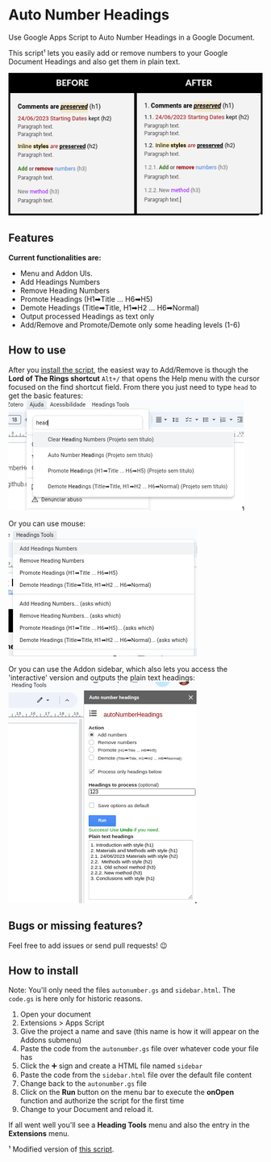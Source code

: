 # Auto Number Headings
Use Google Apps Script to Auto Number Headings in a Google Document.

This script¹ lets you easily add or remove numbers to your Google Document Headings and also get them in plain text.

![before-after](2023-06-09-17-36-41.png)

## Features
**Current functionalities are:**

- Menu and Addon UIs.
- Add Headings Numbers
- Remove Heading Numbers
- Promote Headings (H1➡Title ... H6➡H5)
- Demote Headings (Title➡Title, H1➡H2 ... H6➡Normal)
- Output processed Headings as text only
- Add/Remove and Promote/Demote only some heading levels (1-6)

## How to use
After you [install the script](#how-to-install), the easiest way to Add/Remove is though the **Lord of The Rings shortcut** `Alt+/` that opens the Help menu with the cursor focused on the find shortcut field. From there you just need to type `head` to get the basic features:
![shortcut](2023-06-11-17-38-33.png)

Or you can use mouse:
![menu](2023-06-09-17-48-33.png)

Or you can use the Addon sidebar, which also lets you access the 'interactive' version and outputs the plain text headings:
![addon](2023-06-11-16-41-33.png)

## Bugs or missing features?
Feel free to add issues or send pull requests! 😉

## How to install

Note: You'll only need the files `autonumber.gs` and `sidebar.html`. The `code.gs` is here only for historic reasons.

1. Open your document
2. Extensions > Apps Script
3. Give the project a name and save (this name is how it will appear on the Addons submenu)
4. Paste the code from the `autonumber.gs` file over whatever code your file has
5. Click the ➕ sign and create a HTML file named `sidebar`
6. Paste the code from the `sidebar.html` file over the default file content
7. Change back to the `autonumber.gs` file 
8. Click on the **Run** button on the menu bar to execute the **onOpen** function and authorize the script for the first time
9. Change to your Document and reload it.

If all went well you'll see a **Heading Tools** menu and also the entry in the **Extensions** menu.

¹ Modified version of [this script](http://pro-web.at/archives/auto-numbering-your-google-docs-headings).
